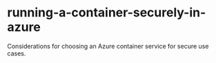 # running-a-container-securely-in-azure
Considerations for choosing an Azure container service for secure use cases.
